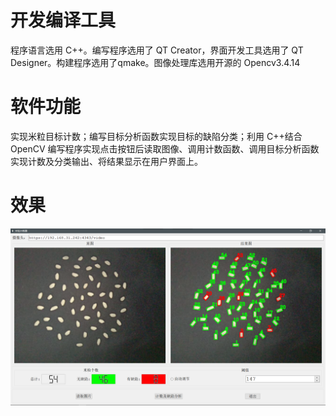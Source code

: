 # 开发编译工具
程序语言选用 C++。编写程序选用了 QT Creator，界面开发工具选用了 QT Designer。构建程序选用了qmake。图像处理库选用开源的 Opencv3.4.14
# 软件功能
实现米粒目标计数；编写目标分析函数实现目标的缺陷分类；利用 C++结合 OpenCV 编写程序实现点击按钮后读取图像、调用计数函数、调用目标分析函数实现计数及分类输出、将结果显示在用户界面上。
# 效果
![](result.png)
